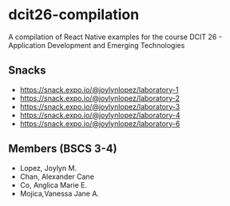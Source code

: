 # dcit26-compilation 
A compilation of React Native examples for the course DCIT 26 - Application Development and Emerging Technologies

## Snacks

* https://snack.expo.io/@joylynlopez/laboratory-1
* https://snack.expo.io/@joylynlopez/laboratory-2
* https://snack.expo.io/@joylynlopez/laboratory-3
* https://snack.expo.io/@joylynlopez/laboratory-4
* https://snack.expo.io/@joylynlopez/laboratory-6

## Members (BSCS 3-4)

* Lopez, Joylyn M.
* Chan, Alexander Cane
* Co, Anglica Marie E.
* Mojica,Vanessa Jane A.
